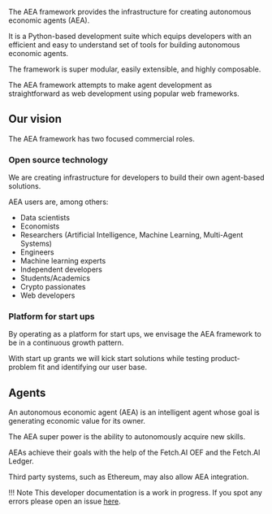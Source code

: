 The AEA framework provides the infrastructure for creating autonomous economic agents (AEA). 

It is a Python-based development suite which equips developers with an efficient and easy to understand set of tools for building autonomous economic agents. 

The framework is super modular, easily extensible, and highly composable. 

The AEA framework attempts to make agent development as straightforward as web development using popular web frameworks.


## Our vision

The AEA framework has two focused commercial roles.

### Open source technology

We are creating infrastructure for developers to build their own agent-based solutions. 

AEA users are, among others:

* Data scientists
* Economists
* Researchers (Artificial Intelligence, Machine Learning, Multi-Agent Systems)
* Engineers
* Machine learning experts
* Independent developers
* Students/Academics
* Crypto passionates
* Web developers

### Platform for start ups

By operating as a platform for start ups, we envisage the AEA framework to be in a continuous growth pattern.

With start up grants we will kick start solutions while testing product-problem fit and identifying our user base.

<!-- Both successes and failures allow us to conceive new hypotheses and hence offer opportunities. -->


## Agents

An autonomous economic agent (AEA) is an intelligent agent whose goal is generating economic value for its owner. 

The AEA super power is the ability to autonomously acquire new skills.

AEAs achieve their goals with the help of the Fetch.AI OEF and the Fetch.AI Ledger.

Third party systems, such as Ethereum, may also allow AEA integration.



!!!	Note
	This developer documentation is a work in progress. If you spot any errors please open an issue [here](https://github.com/fetchai/agents-aea).


<br />


